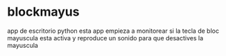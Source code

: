 # blockmayus
app de escritorio python  esta app empieza a monitorear si la tecla de bloc mayuscula esta activa y reproduce un sonido para que desactives la mayuscula
